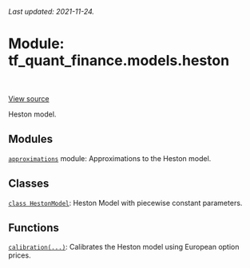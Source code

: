 <!--
This file is generated by a tool. Do not edit directly.
For open-source contributions the docs will be updated automatically.
-->

*Last updated: 2021-11-24.*

<div itemscope itemtype="http://developers.google.com/ReferenceObject">
<meta itemprop="name" content="tf_quant_finance.models.heston" />
<meta itemprop="path" content="Stable" />
</div>

# Module: tf_quant_finance.models.heston

<!-- Insert buttons and diff -->

<table class="tfo-notebook-buttons tfo-api" align="left">
</table>

<a target="_blank" href="https://github.com/google/tf-quant-finance/blob/master/tf_quant_finance/models/heston/__init__.py">View source</a>



Heston model.



## Modules

[`approximations`](../../tf_quant_finance/models/heston/approximations.md) module: Approximations to the Heston model.

## Classes

[`class HestonModel`](../../tf_quant_finance/models/HestonModel.md): Heston Model with piecewise constant parameters.

## Functions

[`calibration(...)`](../../tf_quant_finance/models/heston/calibration.md): Calibrates the Heston model using European option prices.

